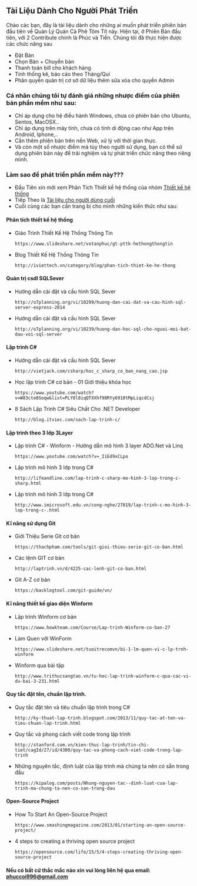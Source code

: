 ##  Tài Liệu Dành Cho Người Phát Triển

Chào các bạn, đây là tài liệu dành cho những ai muốn phát triển phiên bản đầu tiên về Quản Lý Quán Cà Phê Tôm Tít này.
Hiện tại, ở Phiên Bản đầu tiên, với 2 Contribute chính là Phúc và Tiến. Chúng tôi đã thực hiện được các chức năng sau

*	Đặt Bàn
*	Chọn Bàn + Chuyển bàn
*	Thanh toán bill cho khách hàng
*	Tính thống kê, báo cáo theo Tháng/Quí
*	Phân quyền quản trị cơ sở dữ liệu thêm sửa xóa cho quyền Admin
### Cá nhân chúng tôi tự đánh giá những nhược điểm của phiên bản phần mềm như sau: 

*	Chỉ áp dụng cho hệ điều hành Windows, chưa có phiên bản cho Ubuntu, Sentos, MacOSX..
*	Chỉ áp dụng trên máy tính, chưa có tính di động cao như App trên Android, Iphone,..
*	Cần thêm phiên bản trên nền Web, xử lý với thời gian thực.
*	Và còn một số nhược điểm mà tùy theo người sử dụng, bạn có thể sử dụng phiên bản này để trải nghiệm và tự phát triển chức năng theo riêng mình.

###	Làm sao để phát triển phần mềm này???
* Đầu Tiên xin mời xem Phân Tích Thiết kế hệ thống của nhóm [Thiết kế hệ thống](https://github.com/TeamworkTCU/4305-FOSSD-Project/blob/master/Documents/TailieuThietke.md)
* Tiếp Theo là [Tài liệu cho người dùng cuối](https://github.com/TeamworkTCU/4305-FOSSD-Project/blob/master/Documents/T%C3%A0i%20Li%E1%BB%87u%20cho%20ng%C6%B0%E1%BB%9Di%20d%C3%B9ng%20cu%E1%BB%91i.md)
* Cuối cùng các bạn cần trang bị cho mình những kiến thức như sau:

####	Phân tích thiết kế hệ thống

*	Giáo Trình Thiết Kế Hệ Thống Thông Tin

		https://www.slideshare.net/votanphuc/gt-pttk-hethongthongtin
*	Blog Thiết Kế Hệ Thống Thông Tin

		http://iviettech.vn/category/blog/phan-tich-thiet-ke-he-thong

####	Quản trị csdl SQLSever
*	Hướng dẫn cài đặt và cấu hình SQL Sever

		http://o7planning.org/vi/10299/huong-dan-cai-dat-va-cau-hinh-sql-server-express-2014
*	Hướng dẫn cài đặt và cấu hình SQL Sever

		http://o7planning.org/vi/10239/huong-dan-hoc-sql-cho-nguoi-moi-bat-dau-voi-sql-server

####	Lập trình C#
*	Hướng dẫn cài đặt và cấu hình SQL Sever

		http://vietjack.com/csharp/hoc_c_sharp_co_ban_nang_cao.jsp
*	Học lập trình C# cơ bản - 01 Giới thiệu khóa học

		https://www.youtube.com/watch?v=W83cte8Soqw&list=PLY8l8iqQTXXhf98RYy6918tMpLiqcdCsj
*	8 Sách Lập Trình C# Siêu Chất Cho .NET Developer

		http://blog.itviec.com/sach-lap-trinh-c/

####	Lập trình theo 3 lớp 3Layer
*	Lập trình C# - Winform - Hướng dẫn mô hình 3 layer ADO.Net và Linq

		https://www.youtube.com/watch?v=_IiEd9xCLpo
*	Lập trình mô hình 3 lớp trong C#

		http://lifeandline.com/lap-trinh-c-sharp-mo-hinh-3-lop-trong-c-sharp.html
*	Lập trình mô hình 3 lớp trong C#

		http://www.imicrosoft.edu.vn/cong-nghe/27819/lap-trinh-c-mo-hinh-3-lop-trong-c-.html

####	Kĩ năng sử dụng Git
*	Giới Thiệu Serie Git cơ bản

		https://thachpham.com/tools/git-gioi-thieu-serie-git-co-ban.html
*	Các lệnh GIT cơ bản

		http://laptrinh.vn/d/4225-cac-lenh-git-co-ban.html
*	Git A-Z cơ bản

		https://backlogtool.com/git-guide/vn/

####	Kĩ năng thiết kế giao diện Winform
*	Lập trình Winform cơ bản

		https://www.howkteam.com/Course/Lap-trinh-Winform-co-ban-27
*	Làm Quen với WinForm

		https://www.slideshare.net/tuoitrecomvn/bi-1-lm-quen-vi-c-lp-trnh-winform
*	Winform qua bài tập

		http://www.trithucsangtao.vn/tu-hoc-lap-trinh-winform-c-qua-cac-vi-du-bai-3-231.html

####	Quy tắc đặt tên, chuẩn lập trình.
*	Quy tắc đặt tên và tiêu chuẩn lập trình trong C#

		http://ky-thuat-lap-trinh.blogspot.com/2013/11/quy-tac-at-ten-va-tieu-chuan-lap-trinh.html
*	Quy tắc và phong cách viết code trong lập trình

		http://stanford.com.vn/kien-thuc-lap-trinh/tin-chi-tiet/cagId/27/id/4300/quy-tac-va-phong-cach-viet-code-trong-lap-trinh
*	Những nguyên tắc, định luật của lập trình mà chúng ta nên có sẵn trong đầu

		https://kipalog.com/posts/Nhung-nguyen-tac--dinh-luat-cua-lap-trinh-ma-chung-ta-nen-co-san-trong-dau
####	Open-Source Project
*	How To Start An Open-Source Project

		https://www.smashingmagazine.com/2013/01/starting-an-open-source-project/
*	4 steps to creating a thriving open source project

		https://opensource.com/life/15/5/4-steps-creating-thriving-open-source-project
#### Nếu có bất cứ thắc mắc nào xin vui lòng liên hệ qua email:    phuccoi996@gmail.com
